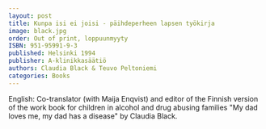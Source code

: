 ```yaml
---
layout: post
title: Kunpa isi ei joisi - päihdeperheen lapsen työkirja
image: black.jpg
order: Out of print, loppuunmyyty
ISBN: 951-95991-9-3
published: Helsinki 1994
publisher: A-klinikkasäätiö
authors: Claudia Black & Teuvo Peltoniemi
categories: Books
---
```

English: Co-translator (with Maija Enqvist) and editor of the Finnish version of the work book for children in alcohol and drug abusing families "My dad loves me, my dad has a disease" by Claudia Black.

